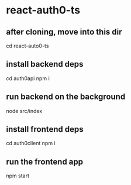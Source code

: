 # react-auth0-ts

## after cloning, move into this dir
cd react-auto0-ts

## install backend deps
cd auth0api
npm i

## run backend on the background
node src/index

## install frontend deps
cd auth0client
npm i

## run the frontend app
npm start